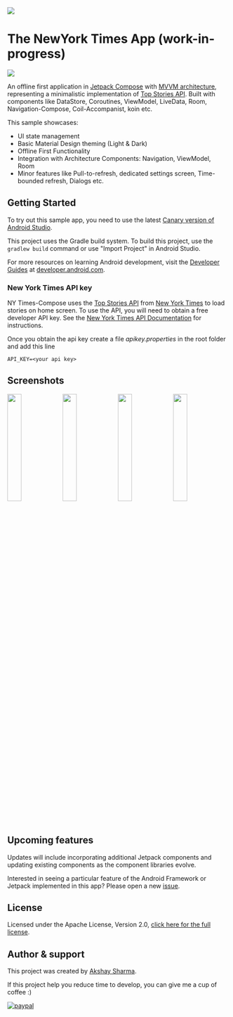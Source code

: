 <img src="media/banner.png"/>

# The NewYork Times App (work-in-progress)
[![](https://androidweekly.net/issues/issue-478/badge?style=flat-square)](https://androidweekly.net/issues/issue-478)

An offline first application in [Jetpack Compose](https://developer.android.com/jetpack/compose) with [MVVM architecture](https://developer.android.com/jetpack/guide), representing a minimalistic implementation of [Top Stories API](https://developer.nytimes.com/docs/top-stories-product/1/overview). 
Built with components like DataStore, Coroutines, ViewModel, LiveData, Room, Navigation-Compose, Coil-Accompanist, koin etc.

This sample showcases:

* UI state management
* Basic Material Design theming (Light & Dark)
* Offline First Functionality
* Integration with Architecture Components: Navigation, ViewModel, Room
* Minor features like Pull-to-refresh, dedicated settings screen, Time-bounded refresh, Dialogs etc.


Getting Started
---------------
To try out this sample app, you need to use the latest
[Canary version of Android Studio](https://developer.android.com/studio/preview).

This project uses the Gradle build system. To build this project, use the
`gradlew build` command or use "Import Project" in Android Studio.

For more resources on learning Android development, visit the
[Developer Guides](https://developer.android.com/guide/) at
[developer.android.com](https://developer.android.com).

### New York Times API key

NY Times-Compose  uses the [Top Stories API](https://developer.nytimes.com/docs/top-stories-product/1/overview) from [New York Times](https://developer.nytimes.com/) to load stories on home screen. To use the API, you will need to obtain a free developer API key. See the
[New York Times API Documentation](https://developer.nytimes.com/get-started) for instructions.

Once you obtain the api key create a file *apikey.properties* in the root folder and add this line

```
API_KEY=<your api key>
```

Screenshots
-----------
<img src="media/light.png" width="25%"/><img src="media/dark.png" width="25%"/><img src="media/dark1.png" width="25%"/><img src="media/dark2.png" width="25%"/>

Upcoming features
-----------------
Updates will include incorporating additional Jetpack components and updating existing components
as the component libraries evolve.

Interested in seeing a particular feature of the Android Framework or Jetpack implemented in this
app? 
Please open a new [issue](https://github.com/akshay2211/NYTimes-Compose/issues).

License
-----------------
Licensed under the Apache License, Version 2.0, [click here for the full license](/LICENSE).

Author & support
-----------------
This project was created by [Akshay Sharma](https://akshay2211.github.io/).

If this project help you reduce time to develop, you can give me a cup of coffee :) 

[![paypal](https://www.paypalobjects.com/en_US/i/btn/btn_donateCC_LG.gif)](https://www.paypal.me/akshay2211)



